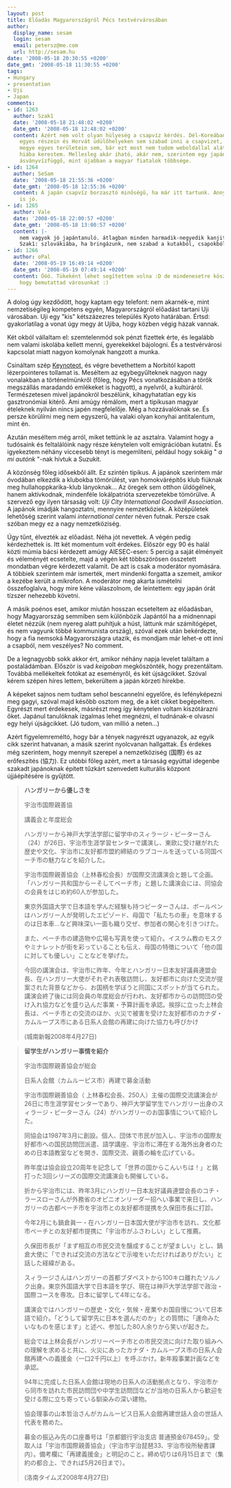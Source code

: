 ```yaml
---
layout: post
title: Előadás Magyarországról Pécs testvérvárosában
author:
  display_name: sesam
  login: sesam
  email: petersz@me.com
  url: http://sesam.hu
date: '2008-05-18 20:30:55 +0200'
date_gmt: '2008-05-18 11:30:55 +0200'
tags:
- Hungary
- presentation
- Uji
- Japan
comments:
- id: 1263
  author: Szak1
  date: '2008-05-18 21:48:02 +0200'
  date_gmt: '2008-05-18 12:48:02 +0200'
  content: Azért nem volt olyan hülyeség a csapvíz kérdés. Dél-Koreában, Spanyolország
    egyes részein és Horvát üdülőhelyeken sem szabad inni a csapvizet, továbbá Nógrád
    megye egyes területein sem, bár ezt most nem tudom weboldallal alátámasztani,
    hiába kerestem. Mellesleg akár iható, akár nem, szerintem egy japán diák ugyanolyan
    ásványvízfüggő, mint újabban a magyar fiatalok többsége.
- id: 1264
  author: SeSam
  date: '2008-05-18 21:55:36 +0200'
  date_gmt: '2008-05-18 12:55:36 +0200'
  content: A japán csapvíz borzasztó minőségű, ha már itt tartunk. Annyira a miénk
    is jó.
- id: 1265
  author: Vale
  date: '2008-05-18 22:00:57 +0200'
  date_gmt: '2008-05-18 13:00:57 +0200'
  content: |-
    nem vagyok jó japántanuló. átlagban minden harmadik-negyedik kanjit fölismerek, de ez vajmi kevés (mondjuk legalább kitalálom, ha rólad van szó vagy ha az előadás az alany)...
    Szak1: szlovákiába, ha bringázunk, nem szabad a kutakból, csapokból inni, lényegében a flakonokon kívül semmiből.
- id: 1266
  author: oPal
  date: '2008-05-19 16:49:14 +0200'
  date_gmt: '2008-05-19 07:49:14 +0200'
  content: Óóó. Tükeként lehet segítettem volna :D de mindenesetre köszönöm néked
    hogy bemutattad városunkat :)
---
```


A dolog úgy kezdődött, hogy kaptam egy telefont: nem akarnék-e, mint nemzetiségileg kompetens egyén, Magyarországról előadást tartani Uji városában. Uji egy "kis" kétszázezres település Kyoto határában. Értsd: gyakorlatilag a vonat úgy megy át Ujiba, hogy közben végig házak vannak.

Két okból vállaltam el: szemtelenmód sok pénzt fizettek érte, és legalább nem valami iskolába kellett menni, gyerekekkel bájologni. És a testvérvárosi kapcsolat miatt nagyon komolynak hangzott a munka.

Csináltam szép [Keynoteot](http://www.apple.com/iwork/keynote), és végre bevethettem a Norbitól kapott lézerpointeres tollamat is. Meséltem az egybegyűlteknek nagyon nagy vonalakban a történelmünkről (főleg, hogy Pécs vonatkozásában a török megszállás maradandó emlékeket is hagyott), a nyelvről, a kultúráról. Természetesen mivel japánokról beszélünk, kihagyhatatlan egy kis gasztronómiai kitérő. Ami amúgy rémálom, mert a tipikusan magyar ételeknek nyilván nincs japén megfelelője. Még a hozzávalóknak se. És persze körülírni meg nem egyszerű, ha valaki olyan konyhai antitalentum, mint én.

Azután meséltem még arról, miket tettünk le az asztalra. Valamint hogy a tudósaink és feltalálóink nagy része kénytelen volt emigrációban kutatni. És igyekeztem néhány viccesebb tényt is megemlíteni, például hogy sokáig " _a mi autónk_ "-nak hívtuk a Suzukit.

A közönség főleg idősekből állt. Ez szintén tipikus. A japánok szerintem már óvodában elkezdik a klubokba tömörülést, van homokvárépítős klub fiúknak meg hullahoppkarika-klub lányoknak... Az öregek sem otthon üldögélnek, hanem aktívkodnak, mindenféle lokálpatrióta szervezetekbe tömörülve. A szervező egy ilyen társaság volt: _Uji City International Goodwill Association_. A japánok imádják hangoztatni, mennyire nemzetköziek. A középületek lehetőség szerint valami _international center_ néven futnak. Persze csak szóban megy ez a nagy nemzetköziség.

Úgy tűnt, élvezték az előadást. Néha jót nevettek. A végén pedig kérdezhettek is. Itt két momentum volt érdekes. Először egy 90 és halál közti múmia bácsi kérdezett amúgy AIESEC-esen: 5 percig a saját élményeit és véleményét ecsetelte, majd a végén két többszörösen összetett mondatban végre kérdezett valamit. De azt is csak a moderátor nyomására. A többiek szerintem már ismerték, mert mindenki forgatta a szemeit, amikor a kezébe került a mikrofon. A moderátor meg akarta ismételni összefoglalva, hogy mire kéne válaszolnom, de leintettem: egy japán órát tízszer nehezebb követni.

A másik poénos eset, amikor miután hosszan ecseteltem az előadásban, hogy Magyarország semmiben sem különbözik Japántól ha a midnennapi életet nézzük (nem nyereg alatt puhítjuk a húst, láttunk már számítógépet, és nem vagyunk többé kommunista ország), szóval ezek után bekérdezte, hogy a fia nemsoká Magyarországra utazik, és mondjam már lehet-e ott inni a csapból, nem veszélyes? No comment.

De a legnagyobb sokk akkor ért, amikor néhány napja levelet találtam a postaládámban. Először is vad _keigoban_ megköszönték, hogy prezentáltam. Továbbá mellékeltek fotókat az eseményről, és két újságcikket. Szóval kérem szépen híres lettem, bekerültem a japán körzeti hírekbe.

A képeket sajnos nem tudtam sehol bescannelni egyelőre, és lefényképezni meg gagyi, szóval majd később osztom meg, de a két cikket begépeltem. Egyrészt mert érdekesek, másrészt meg így kénytelen voltam kiszótárazni őket. Japánul tanulóknak izgalmas lehet megnézni, el tudnának-e olvasni egy helyi újságcikket. (Jó tudom, van millió a neten...)

Azért figyelemreméltó, hogy bár a tények nagyrészt ugyanazok, az egyik cikk szerint hatvanan, a másik szerint nyolcvanan hallgattak. És érdekes még szerintem, hogy mennyit szerepel a nemzetköziség (国際) és az erőfeszítés (協力). Ez utóbbi főleg azért, mert a társaság egyúttal idegenbe szakadt japánoknak épített tűzkárt szenvedett kulturális központ újjáépítésére is gyűjtött.

> **ハンガリーから優しさを**
> 
> 宇治市国際親善協
> 
> 講義会と年度総会
> 
> ハンガリーから神戸大学法学部に留学中のスィラージ・ピーターさん（24）が26日、宇治市生涯学習センターで講演し、東欧に受け継がれた歴史や文化、宇治市に友好都市盟約締結のラブコールを送っている同国ペーチ市の魅力などを紹介した。
> 
> 宇治市国際親善協会（上林春松会長）が国際交流講演会と題して企画。「ハンガリー共和国からーそしてペーチ市」と題した講演会には、同協会の会員をはじめ約60人が参加した。
> 
> 東京外国語大学で日本語を学んだ経験も持つピーターさんは、ボールペンはハンガリー人が発明したエピゾード、母国で「私たちの車」を意味するのは日本車…など興味深い一面も織り交ぜ、参加者の関心を引きつけた。
> 
> また、ペーチ市の建造物や広場も写真を使って紹介。イスラム教のモスクやミナレットが街を彩っていることも伝え、母国の特徴について「他の国に対しても優しい」ことなどを挙げた。
> 
> 今回の講演会は、宇治市に昨年、今年とハンガリー日本友好議員連盟会長、在ハンガリー大使がそれぞれ表敬訪問し、友好都市に向けた交流が提案された背景などから、お国柄を学ぼうと同国にスポットが当てられた。講演会終了後には同会員の年度総会が行われ、友好都市からの訪問団の受け入れ協力などを盛り込んだ事業・予算計画を承認。挨拶に立った上林会長は、ペーチ市との交流のほか、火災で被害を受けた友好都市のカナダ・カムループス市にある日系人会館の再建に向けた協力も呼びかけ  
> 
> 
> (城南新報2008年4月27日)

> **留学生がハンガリー事情を紹介**
> 
> 宇治市国際親善協会が総会
> 
> 日系人会館（カムルーピス市）再建で募金活動
> 
> 宇治市国際親善協会（ 上林春松会長、250人）主催の国際交流講演会が26日に市生涯学習センターであり、神戸大学留学生でハンガリー出身のスィラージ・ピーターさん（24）がハンガリーのお国事情について紹介した。
> 
> 同協会は1987年3月に創設。個人、団体で市民が加入し、宇治市の国際友好都市への国民訪問団派遣、語学講座、宇治市に滞在する海外出身者のための日本語教室などを開き、国際交流、親善の輪を広げている。
> 
> 昨年度は協会設立20周年を記念して「世界の国からこんいちは！」と銘打った3回シリーズの国際交流講演会も開催している。
> 
> 折から宇治市には、昨年3月にハンガリー日本友好議員連盟会長のコチ・ラースローさんが外務省のオピニオンリーダー招へい事業で来日し、ハンガリーの古都ペーチ市を宇治市との友好都市提携を久保田市長に打診。
> 
> 今年2月にも鍋倉眞一・在ハンガリー日本国大使が宇治市を訪れ、文化都市ペーチとの友好都市提携に「宇治市がふさわしい」として推薦。
> 
> 久保田市長が「まず相互の市民交流を醸成することが望ましい」とし、鍋倉大使に「できれば交流の方法などで示唆をいただければありがたい」と話した経緯がある。
> 
> スィラージさんはハンガリーの首都ブダペストから100キロ離れたソルノク出身。東京外国語大学で日本語を学び、現在は神戸大学法学部で政治・国際コースを専攻。日本に留学して4年になる。
> 
> 講演会ではハンガリーの歴史・文化・気候・産業やお国自慢について日本語で紹介。「どうして留学先に日本を選んだのか」との質問に「運命みたいなものを感じます」と述べ、参加した80人余りから笑いが起きた。
> 
> 総会では上林会長がハンガリーペーチ市との市民交流に向けた取り組みへの理解を求めると共に、火災にあったカナダ・カムループス市の日系人会館再建への義援金（一口2千円以上）を呼ぶかけ。新年殿事業計画などを承認。
> 
> 94年に完成した日系人会館は現地の日系人の活動拠点となり、宇治市から同市を訪れた市民訪問団や中学生訪問団などが当地の日系人から歓迎を受ける際に立ち寄っている馴染みの深い建物。
> 
> 協会理事の山本哲治さんがカムルーピス日系人会館再建世話人会の世話人代表を務めた。
> 
> 募金の振込み先の口座番号は「京都銀行宇治支店 普通預金678459」。受取人は「宇治市国際親善協会」（宇治市宇治琵琶33、宇治市役所秘書課内）。備考欄に「再建義援金」と明記のこと。締め切りは6月15日まで（集約の都合上、できれば5月26日まで）。
> 
> (洛南タイムズ2008年4月27日)
